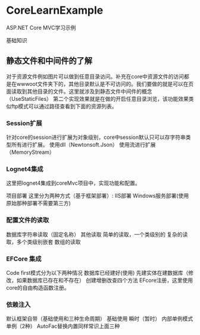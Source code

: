 # CoreLearnExample
ASP.NET Core MVC学习示例

基础知识

## 静态文件和中间件的了解
对于资源文件例如图片可以做到任意目录访问。补充在core中资源文件的访问都是在wwwoot文件夹下的，其他目录默认是不可访问的。我们要做的就是可以在页面读取到其他目录的文件。这里就涉及到静态文件中间件的概念（UseStaticFiles）
第二个实现效果就是在做的开启任意目录浏览，该功能效果类似ftp模式可以通过路径查看到下面的资源列表。

### Session扩展
针对core的session进行扩展为对象级别，core中session默认只可以存字符串类型所有进行扩展。
使用dll（Newtonsoft.Json）
使用流进行扩展（MemoryStream）

### Lognet4集成
这里把lognet4集成到coreMvc项目中，实现功能和配置。

项目部署
这里分为两种方式（基于框架部署）:
IIS部署
Windows服务部署(使用原始那种部署不需要第三方)

### 配置文件的读取
数据库字符串读取（固定名称）
其他读取
简单的读取，一个类级别的
复杂的读取，多个类级别嵌套
数组的读取

### EFCore 集成
Code first模式分为以下两种情况
数据库已经建好(使用)
先建实体在建数据库（修改，如果数据库已存在和不存在）
创建增删改查四个方法
EFcore注册，这里使用core的自由构造函数注册。

### 依赖注入
默认框架自带（基础使用和三种生命周期）
基础使用
瞬时（暂时）
内部单例模式
单例（2种）
AutoFac替换内置同样常识上面三种
